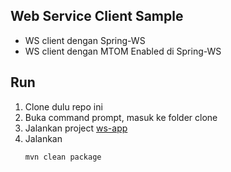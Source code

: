 Web Service Client Sample
-------------------------

* WS client dengan Spring-WS
* WS client dengan MTOM Enabled di Spring-WS

Run
-----

1. Clone dulu repo ini
2. Buka command prompt, masuk ke folder clone
3. Jalankan project [ws-app](https://github.com/maasdianto/ws-app)
4. Jalankan
	``` 
	mvn clean package
	```
